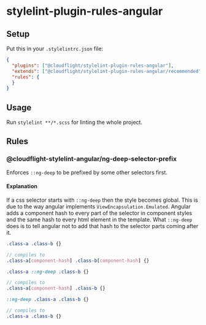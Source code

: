 # stylelint-plugin-rules-angular

## Setup

Put this in your `.stylelintrc.json` file:
```json
{
  "plugins": ["@cloudflight/stylelint-plugin-rules-angular"],
  "extends": ["@cloudflight/stylelint-plugin-rules-angular/recommended"],
  "rules": {
  }
}
```

## Usage

Run `stylelint **/*.scss` for linting the whole project.

## Rules

### @cloudflight-stylelint-angular/ng-deep-selector-prefix

Enforces `::ng-deep` to be prefixed by some other selectors first.

#### Explanation
If a css selector starts with `::ng-deep` then the style becomes global.
This is due to the way angular implements `ViewEncapsulation.Emulated`.
Angular adds a component hash to every part of the selector in component
styles and the same hash to every html element in the template.
What `::ng-deep` does is to tell angular not to add that hash to the selector
parts coming after it.
```scss
.class-a .class-b {}

// compiles to
.class-a[component-hash] .class-b[component-hash] {}
```

```scss
.class-a ::ng-deep .class-b {}

// compiles to
.class-a[component-hash] .class-b {}
```

```scss
::ng-deep .class-a .class-b {}

// compiles to
.class-a .class-b {}
```
